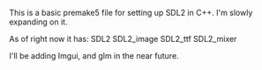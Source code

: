 This is a basic premake5 file for setting up SDL2 in C++.
I'm slowly expanding on it.

As of right now it has:
SDL2
SDL2_image
SDL2_ttf
SDL2_mixer

I'll be adding Imgui, and glm in the near future. 
